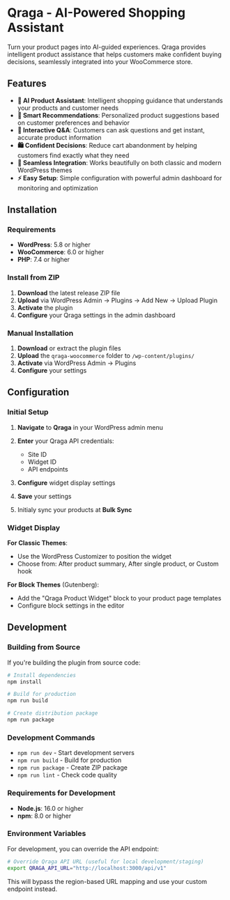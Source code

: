 # Qraga - AI-Powered Shopping Assistant

Turn your product pages into AI-guided experiences. Qraga provides intelligent product assistance that helps customers make confident buying decisions, seamlessly integrated into your WooCommerce store.

## Features

- **🤖 AI Product Assistant**: Intelligent shopping guidance that understands your products and customer needs
- **🎯 Smart Recommendations**: Personalized product suggestions based on customer preferences and behavior
- **💬 Interactive Q&A**: Customers can ask questions and get instant, accurate product information
- **🛍️ Confident Decisions**: Reduce cart abandonment by helping customers find exactly what they need
- **📱 Seamless Integration**: Works beautifully on both classic and modern WordPress themes
- **⚡ Easy Setup**: Simple configuration with powerful admin dashboard for monitoring and optimization

## Installation

### Requirements

- **WordPress**: 5.8 or higher
- **WooCommerce**: 6.0 or higher  
- **PHP**: 7.4 or higher

### Install from ZIP

1. **Download** the latest release ZIP file
2. **Upload** via WordPress Admin → Plugins → Add New → Upload Plugin
3. **Activate** the plugin
4. **Configure** your Qraga settings in the admin dashboard

### Manual Installation

1. **Download** or extract the plugin files
2. **Upload** the `qraga-woocommerce` folder to `/wp-content/plugins/`
3. **Activate** via WordPress Admin → Plugins
4. **Configure** your settings

## Configuration

### Initial Setup

1. **Navigate** to **Qraga** in your WordPress admin menu
2. **Enter** your Qraga API credentials:
   - Site ID
   - Widget ID
   - API endpoints
3. **Configure** widget display settings
4. **Save** your settings

5. Initialy sync your products at **Bulk Sync**

### Widget Display

**For Classic Themes**:
- Use the WordPress Customizer to position the widget
- Choose from: After product summary, After single product, or Custom hook

**For Block Themes** (Gutenberg):
- Add the "Qraga Product Widget" block to your product page templates
- Configure block settings in the editor

## Development

### Building from Source

If you're building the plugin from source code:

```bash
# Install dependencies
npm install

# Build for production
npm run build

# Create distribution package
npm run package
```

### Development Commands

- `npm run dev` - Start development servers
- `npm run build` - Build for production  
- `npm run package` - Create ZIP package
- `npm run lint` - Check code quality

### Requirements for Development

- **Node.js**: 16.0 or higher
- **npm**: 8.0 or higher

### Environment Variables

For development, you can override the API endpoint:

```bash
# Override Qraga API URL (useful for local development/staging)
export QRAGA_API_URL="http://localhost:3000/api/v1"
```

This will bypass the region-based URL mapping and use your custom endpoint instead. 